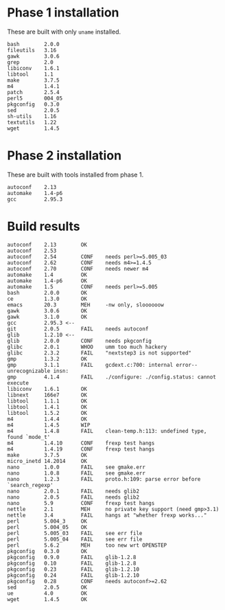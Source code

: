 
# Phase 1 installation

These are built with only `uname` installed.

    bash        2.0.0
    fileutils   3.16
    gawk        3.0.6
    grep        2.0
    libiconv    1.6.1
    libtool     1.1
    make        3.7.5
    m4          1.4.1
    patch       2.5.4
    perl5       004_05
    pkgconfig   0.3.0
    sed         2.0.5
    sh-utils    1.16
    textutils   1.22
    wget        1.4.5
    
# Phase 2 installation

These are built with tools installed from phase 1.

    autoconf    2.13
    automake    1.4-p6
    gcc         2.95.3

# Build results

    autoconf    2.13        OK
    autoconf    2.53
    autoconf    2.54        CONF    needs perl>=5.005_03
    autoconf    2.62        CONF    needs m4>=1.4.5
    autoconf    2.70        CONF    needs newer m4
    automake    1.4         OK
    automake    1.4-p6      OK
    automake    1.5         CONF    needs perl>=5.005
    bash        2.0.0       OK
    ce          1.3.0       OK
    emacs       20.3        MEH     -nw only, sloooooow
    gawk        3.0.6       OK
    gawk        3.1.0       OK
    gcc         2.95.3 <--
    git         2.0.5       FAIL    needs autoconf
    glib        1.2.10 <--
    glib        2.0.0       CONF    needs pkgconfig
    glibc       2.0.1       WHOO    umm too much hackery
    glibc       2.3.2       FAIL    "nextstep3 is not supported"
    gmp         1.3.2       OK	
    gmp         3.1.1       FAIL    gcdext.c:700: internal error--unrecognizable insn:
    gmp         4.1.4       FAIL    ./configure: ./config.status: cannot execute
    libiconv    1.6.1       OK
    libnext     166e7       OK
    libtool     1.1.1       OK
    libtool     1.4.1       OK
    libtool     1.5.2       OK
    m4          1.4.4       OK
    m4          1.4.5       WIP
    m4          1.4.8       FAIL    clean-temp.h:113: undefined type, found `mode_t'
    m4          1.4.10      CONF    frexp test hangs
    m4          1.4.19      CONF    frexp test hangs
    make        3.7.5       OK
    micro_inetd 14.2014     OK
    nano        1.0.0       FAIL    see gmake.err
    nano        1.0.8       FAIL    see gmake.err
    nano        1.2.3       FAIL    proto.h:109: parse error before `search_regexp'
    nano        2.0.1       FAIL    needs glib2
    nano        2.0.5       FAIL    needs glib2
    nano        5.9         CONF    frexp test hangs
    nettle      2.1         MEH     no private key support (need gmp>3.1)
    nettle      3.4         FAIL    hangs at "whether frexp works..."
    perl        5.004_3     OK
    perl        5.004_05    OK
    perl        5.005_03    FAIL    see err file
    perl        5.005_04    FAIL    see err file
    perl        5.6.2       MEH     too new wrt OPENSTEP
    pkgconfig   0.3.0       OK 
    pkgconfig   0.9.0       FAIL    glib-1.2.8
    pkgconfig   0.10        FAIL    glib-1.2.8
    pkgconfig   0.23        FAIL    glib-1.2.10
    pkgconfig   0.24        FAIL    glib-1.2.10
    pkgconfig   0.28        CONF    needs autoconf>=2.62
    sed         2.0.5       OK
    ue          4.0         OK
    wget        1.4.5       OK

